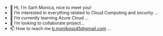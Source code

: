 - 👋 Hi, I’m Sarh Monica, nice to meet you!
- 👀 I’m interested in everything related to Cloud Computing and security  ...
- 🌱 I’m currently learning Azure Cloud ...
- 💞️ I’m looking to collaborate project...
- 📫 How to reach me b.moniboss45@gmail.com ...

<!---
moni-sarah/moni-sarah is a ✨ special ✨ repository because its `README.md` (this file) appears on your GitHub profile.
You can click the Preview link to take a look at your changes.
--->
